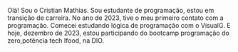 Olá! Sou o Cristian Mathias.
Sou estudante de programação, estou em transição de carreira.
No ano de 2023, tive o meu primeiro contato com a programação.
Comecei estudando lógica de programação com o VisualG. 
E hoje, dezembro de 2023, estou participando do bootcamp 
programação do zero,potência tech Ifood, na DIO.
